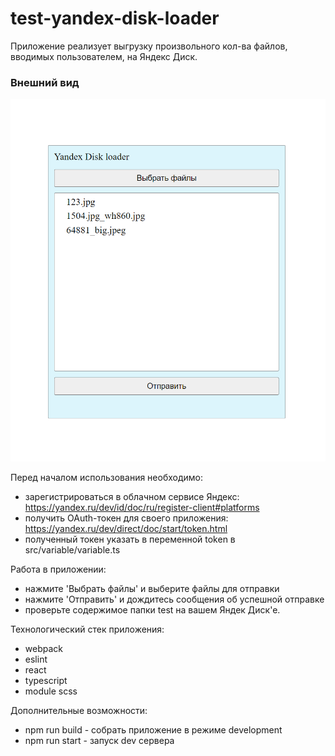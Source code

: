 # test-yandex-disk-loader

Приложение реализует выгрузку произвольного кол-ва файлов, вводимых пользователем, на Яндекс Диск.

### Внешний вид
![alt text](Скриншот.png)

Перед началом использования необходимо:
- зарегистрироваться в облачном сервисе Яндекс: https://yandex.ru/dev/id/doc/ru/register-client#platforms
- получить OAuth-токен для своего приложения: https://yandex.ru/dev/direct/doc/start/token.html
- полученный токен указать в переменной token в src/variable/variable.ts

Работа в приложении:

- нажмите 'Выбрать файлы' и выберите файлы для отправки
- нажмите 'Отправить' и дождитесь сообщения об успешной отправке
- проверьте содержимое папки test на вашем Яндек Диск'е.

Технологический стек приложения:
- webpack
- eslint
- react
- typescript
- module scss

Дополнительные возможности:
- npm run build - собрать приложение в режиме development
- npm run start - запуск dev сервера